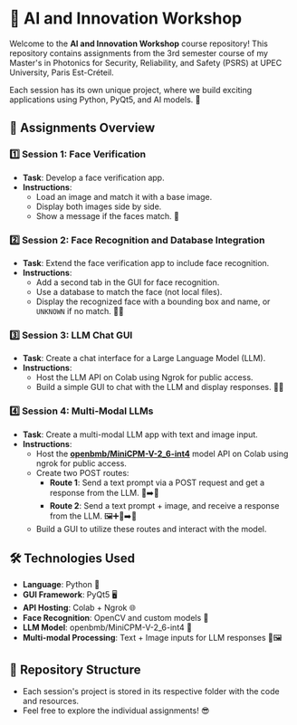 # 🤖 AI and Innovation Workshop

Welcome to the **AI and Innovation Workshop** course repository! This repository contains assignments from the 3rd semester course of my Master's in Photonics for Security, Reliability, and Safety (PSRS) at UPEC University, Paris Est-Créteil.

Each session has its own unique project, where we build exciting applications using Python, PyQt5, and AI models. 🚀

## 📝 Assignments Overview

### 1️⃣ Session 1: Face Verification
- **Task**: Develop a face verification app.
- **Instructions**: 
    - Load an image and match it with a base image.
    - Display both images side by side.
    - Show a message if the faces match. 🎉

### 2️⃣ Session 2: Face Recognition and Database Integration
- **Task**: Extend the face verification app to include face recognition.
- **Instructions**:
    - Add a second tab in the GUI for face recognition.
    - Use a database to match the face (not local files).
    - Display the recognized face with a bounding box and name, or `UNKNOWN` if no match. 🧑‍💻

### 3️⃣ Session 3: LLM Chat GUI
- **Task**: Create a chat interface for a Large Language Model (LLM).
- **Instructions**:
    - Host the LLM API on Colab using Ngrok for public access.
    - Build a simple GUI to chat with the LLM and display responses. 🧠💬
 
### 4️⃣ Session 4: Multi-Modal LLMs
- **Task**: Create a multi-modal LLM app with text and image input.
- **Instructions**:
    - Host the [**openbmb/MiniCPM-V-2_6-int4**](https://huggingface.co/openbmb/MiniCPM-V-2_6-int4) model API on Colab using ngrok for public access.
    - Create two POST routes:
        - **Route 1**: Send a text prompt via a POST request and get a response from the LLM. 📝➡️🤖
        - **Route 2**: Send a text prompt + image, and receive a response from the LLM. 🖼️➕📝➡️🤖
    - Build a GUI to utilize these routes and interact with the model.


## 🛠️ Technologies Used
- **Language**: Python 🐍
- **GUI Framework**: PyQt5 🖥️
- **API Hosting**: Colab + Ngrok 🌐
- **Face Recognition**: OpenCV and custom models 📸
- **LLM Model**: openbmb/MiniCPM-V-2_6-int4 🤖
- **Multi-modal Processing**: Text + Image inputs for LLM responses 📝🖼️

## 📂 Repository Structure
- Each session's project is stored in its respective folder with the code and resources.
- Feel free to explore the individual assignments! 😎

